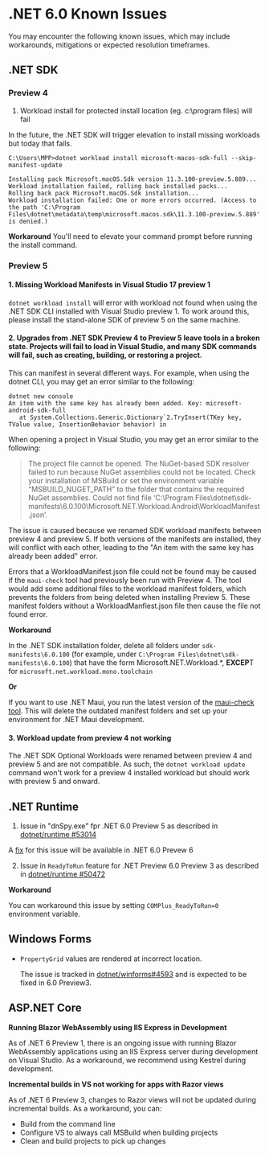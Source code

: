 # .NET 6.0 Known Issues

You may encounter the following known issues, which may include workarounds, mitigations or expected resolution timeframes.

## .NET SDK
### Preview 4
1. Workload install for protected install location (eg. c:\program files) will fail

In the future, the .NET SDK will trigger elevation to install missing workloads but today that fails.

```
C:\Users\MPP>dotnet workload install microsoft-macos-sdk-full --skip-manifest-update

Installing pack Microsoft.macOS.Sdk version 11.3.100-preview.5.889...
Workload installation failed, rolling back installed packs...
Rolling back pack Microsoft.macOS.Sdk installation...
Workload installation failed: One or more errors occurred. (Access to the path 'C:\Program Files\dotnet\metadata\temp\microsoft.macos.sdk\11.3.100-preview.5.889' is denied.)
```
**Workaround**
You'll need to elevate your command prompt before running the install command.

### Preview 5
#### 1. Missing Workload Manifests in Visual Studio 17 preview 1

`dotnet workload install` will error with workload not found when using the .NET SDK CLI installed with Visual Studio preview 1.  To work around this, please install the stand-alone SDK of preview 5 on the same machine.

#### 2. Upgrades from .NET SDK Preview 4 to Preview 5 leave tools in a broken state.  Projects will fail to load in Visual Studio, and many SDK commands will fail, such as creating, building, or restoring a project.

This can manifest in several different ways.  For example, when using the dotnet CLI, you may get an error similar to the following:

```
dotnet new console
An item with the same key has already been added. Key: microsoft-android-sdk-full
   at System.Collections.Generic.Dictionary`2.TryInsert(TKey key, TValue value, InsertionBehavior behavior) in
```

When opening a project in Visual Studio, you may get an error similar to the following:

> The project file cannot be opened. The NuGet-based SDK resolver failed to run because NuGet assemblies could not be located. Check your installation of MSBuild or set the environment variable “MSBUILD_NUGET_PATH” to the folder that contains the required NuGet assemblies. Could not find file ‘C:\Program Files\dotnet\sdk-manifests\6.0.100\Microsoft.NET.Workload.Android\WorkloadManifest.json’.

The issue is caused because we renamed SDK workload manifests between preview 4 and preview 5.  If both versions of the manifests are installed, they will conflict with each other, leading to the "An item with the same key has already been added" error.

Errors that a WorkloadManifest.json file could not be found may be caused if the `maui-check` tool had previously been run with Preview 4.  The tool would add some additional files to the workload manifest folders, which prevents the folders from being deleted when installing Preview 5.  These manifest folders without a WorkloadManfiest.json file then cause the file not found error.

**Workaround**

In the .NET SDK installation folder, delete all folders under `sdk-manifests\6.0.100` (for example, under `C:\Program Files\dotnet\sdk-manifests\6.0.100`) that have the form Microsoft.NET.Workload.*, **EXCEP**T for `microsoft.net.workload.mono.toolchain`

**Or**

If you want to use .NET Maui, you run the latest version of the [maui-check tool](https://github.com/Redth/dotnet-maui-check/blob/main/README.md).  This will delete the outdated manifest folders and set up your environment for .NET Maui development.

#### 3. Workload update from preview 4 not working

The .NET SDK Optional Workloads were renamed between preview 4 and preview 5 and are not compatible. As such, the `dotnet workload update` command won't work for a preview 4 installed workload but should work with preview 5 and onward.

## .NET Runtime
1. Issue in "dnSpy.exe" fpr .NET 6.0 Preview 5 as described in [dotnet/runtime #53014](https://github.com/dotnet/runtime/issues/53014)

A [fix](https://github.com/dotnet/runtime/pull/53574) for this issue will be available in .NET 6.0 Prevew 6

2. Issue in `ReadyToRun` feature for .NET Preview 6.0 Preview 3 as described in [dotnet/runtime #50472](https://github.com/dotnet/runtime/issues/50472)

**Workaround**

You can workaround this issue by setting `COMPlus_ReadyToRun=0` environment variable.


## Windows Forms

* `PropertyGrid` values are rendered at incorrect location.

     The issue is tracked in [dotnet/winforms#4593](https://github.com/dotnet/winforms/issues/4593) and is expected to be fixed in 6.0 Preview3.
     
## ASP.NET Core

**Running Blazor WebAssembly using IIS Express in Development**

As of .NET 6 Preview 1, there is an ongoing issue with running Blazor WebAssembly applications using an IIS Express server during development on Visual Studio. As a workaround, we recommend using Kestrel during development.

**Incremental builds in VS not working for apps with Razor views**

As of .NET 6 Preview 3, changes to Razor views will not be updated during incremental builds. As a workaround, you can:

- Build from the command line
- Configure VS to always call MSBuild when building projects
- Clean and build projects to pick up changes

